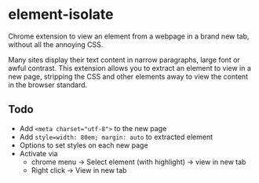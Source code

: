 element-isolate
===============

Chrome extension to view an element from a webpage in a brand new tab, without all the annoying CSS.

Many sites display their text content in narrow paragraphs, large font or awful contrast.
This extension allows you to extract an element to view in a new page, stripping the CSS 
and other elements away to view the content in the browser standard.

Todo
----
 * Add `<meta charset="utf-8">` to the new page
 * Add `style=width: 80em; margin: auto` to extracted element
 * Options to set styles on each new page
 * Activate via 
    * chrome menu -> Select element (with highlight) -> view in new tab
    * Right click -> View in new tab
